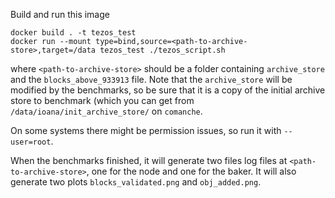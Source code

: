 Build and run this image

```
docker build . -t tezos_test
docker run --mount type=bind,source=<path-to-archive-store>,target=/data tezos_test ./tezos_script.sh
```

where `<path-to-archive-store>` should be a folder containing `archive_store` and the `blocks_above_933913` file. Note that the `archive_store` will be modified by the benchmarks, so be sure that it is a copy of the initial archive store to benchmark (which you can get from `/data/ioana/init_archive_store/` on `comanche`.

On some systems there might be permission issues, so run it with `--user=root`.

When the benchmarks finished, it will generate two files log files at `<path-to-archive-store>`, one for the node and one for the baker. It will also generate two plots `blocks_validated.png` and `obj_added.png`.
